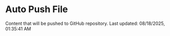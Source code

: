 # Auto Push File

Content that will be pushed to GitHub repository.
Last updated: 08/18/2025, 01:35:41 AM